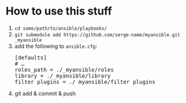 # How to use this stuff

1. `cd some/path/to/ansible/playbooks/`
2. `git submodule add https://github.com/serge-name/myansible.git _myansible`
3. add the following to `ansible.cfg`:
    <pre>[defaults]
   # …
   roles_path = ./_myansible/roles
   library = ./_myansible/library
   filter_plugins = ./_myansible/filter_plugins</pre>
4. git add & commit & push
